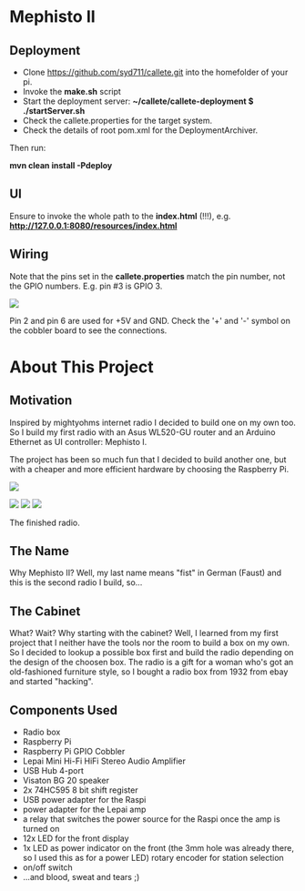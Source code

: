 Mephisto II
===========

Deployment
--------

- Clone https://github.com/syd711/callete.git into the homefolder of your pi.
- Invoke the __make.sh__ script 
- Start the deployment server: __~/callete/callete-deployment $ ./startServer.sh__
- Check the callete.properties for the target system.
- Check the details of root pom.xml for the DeploymentArchiver.


Then run:

__mvn clean install -Pdeploy__


UI
--------

Ensure to invoke the whole path to the __index.html__ (!!!), e.g. __http://127.0.0.1:8080/resources/index.html__

Wiring 
--------

Note that the pins set in the __callete.properties__ match the pin number, not the GPIO numbers.
E.g. pin #3 is GPIO 3.

![](docs/rp2_pinout.png)

Pin 2 and pin 6 are used for +5V and GND. Check the '+' and '-' symbol on the cobbler board to see the connections.


# About This Project

Motivation
--------
Inspired by mightyohms internet radio I decided to build one on my own too. 
So I build my first radio with an Asus WL520-GU router and an Arduino Ethernet as UI controller: Mephisto I.

The project has been so much fun that I decided to build another one, but with a cheaper and more efficient hardware 
by choosing the Raspberry Pi.

![](docs/cabinet.jpg)

![](docs/3.jpg)
![](docs/2.jpg)
![](docs/4.jpg)


The finished radio.


The Name
--------
Why Mephisto II? Well, my last name means "fist" in German (Faust) and this is the second radio I build, so...

## The Cabinet

What? Wait? Why starting with the cabinet? Well, I learned from my first project that I neither have the tools nor the room 
to build a box on my own. So I decided to lookup a possible box first and
build the radio depending on the design of the choosen box. 
The radio is a gift for a woman who's got an old-fashioned furniture style, 
so I bought a radio box from 1932 from ebay and started "hacking".

## Components Used

- Radio box
- Raspberry Pi
- Raspberry Pi GPIO Cobbler
- Lepai Mini Hi-Fi HiFi Stereo Audio Amplifier
- USB Hub 4-port
- Visaton BG 20 speaker
- 2x 74HC595 8 bit shift register
- USB power adapter for the Raspi
- power adapter for the Lepai amp
- a relay that switches the power source for the Raspi once the amp is turned on
- 12x LED for the front display
- 1x LED as power indicator on the front (the 3mm hole was already there, so I used this as for a power LED)
rotary encoder for station selection
- on/off switch
- ...and blood, sweat and tears ;)


